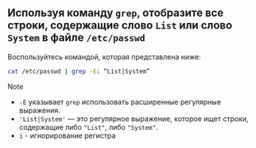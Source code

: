 ## Используя команду `grep`, отобразите все строки, содержащие слово `List` или слово `System` в файле `/etc/passwd`

Воспользуйтесь командой, которая представлена ниже: 

```bash
cat /etc/passwd | grep -Ei “List|System”
```

> [!NOTE]
> - `-E` указывает `grep` использовать расширенные регулярные выражения.
> - `'List|System'` — это регулярное выражение, которое ищет строки, содержащие либо `"List"`, либо `"System"`.
> - `i` - игнорирование регистра
